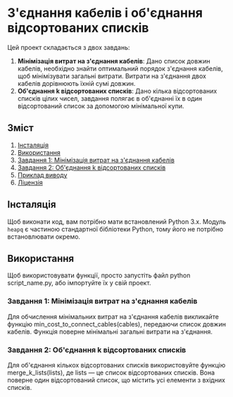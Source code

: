 # З'єднання кабелів і об'єднання відсортованих списків

Цей проект складається з двох завдань:
1. **Мінімізація витрат на з'єднання кабелів**: Дано список довжин кабелів, необхідно знайти оптимальний порядок з'єднання кабелів, щоб мінімізувати загальні витрати. Витрати на з'єднання двох кабелів дорівнюють їхній сумі довжин.
2. **Об'єднання k відсортованих списків**: Дано кілька відсортованих списків цілих чисел, завдання полягає в об'єднанні їх в один відсортований список за допомогою мінімальної купи.

## Зміст
1. [Інсталяція](#інсталяція)
2. [Використання](#використання)
3. [Завдання 1: Мінімізація витрат на з'єднання кабелів](#завдання-1-мінімізація-витрат-на-з'єднання-кабелів)
4. [Завдання 2: Об'єднання k відсортованих списків](#завдання-2-об'єднання-k-відсортованих-списків)
5. [Приклад виводу](#приклад-виводу)
6. [Ліцензія](#ліцензія)

## Інсталяція

Щоб виконати код, вам потрібно мати встановлений Python 3.x. Модуль `heapq` є частиною стандартної бібліотеки Python, тому його не потрібно встановлювати окремо.

## Використання
Щоб використовувати функції, просто запустіть файл python script_name.py, або імпортуйте їх у свій проект.

### Завдання 1: Мінімізація витрат на з'єднання кабелів
Для обчислення мінімальних витрат на з'єднання кабелів викликайте функцію min_cost_to_connect_cables(cables), передаючи список довжин кабелів. Функція поверне мінімальні загальні витрати на з'єднання.

### Завдання 2: Об'єднання k відсортованих списків
Для об'єднання кількох відсортованих списків використовуйте функцію merge_k_lists(lists), де lists — це список відсортованих списків. Вона поверне один відсортований список, що містить усі елементи з вхідних списків.
